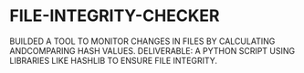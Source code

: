 # FILE-INTEGRITY-CHECKER
BUILDED A TOOL TO MONITOR CHANGES IN FILES BY CALCULATING ANDCOMPARING HASH VALUES. DELIVERABLE: A PYTHON SCRIPT USING LIBRARIES LIKE HASHLIB TO ENSURE FILE INTEGRITY.
